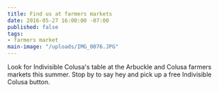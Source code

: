 ```yaml
---
title: Find us at farmers markets
date: 2016-05-27 16:00:00 -07:00
published: false
tags:
- farmers market
main-image: "/uploads/IMG_0076.JPG"
---
```


Look for Indivisible Colusa's table at the Arbuckle and Colusa farmers markets this summer. Stop by to say hey and pick up a free Indivisible Colusa button.